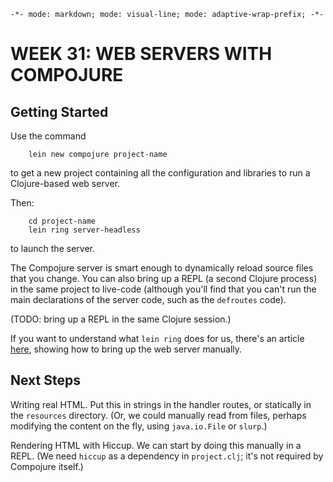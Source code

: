 `-*- mode: markdown; mode: visual-line; mode: adaptive-wrap-prefix; -*-`

# WEEK 31: WEB SERVERS WITH COMPOJURE

## Getting Started

Use the command

        lein new compojure project-name
        
to get a new project containing all the configuration and libraries to run a Clojure-based web server.

Then:

        cd project-name
        lein ring server-headless
        
to launch the server.
 
The Compojure server is smart enough to dynamically reload source files that you change. You can also bring up a REPL (a second Clojure process) in the same project to live-code (although you'll find that you can't run the main declarations of the server code, such as the `defroutes` code).
 
(TODO: bring up a REPL in the same Clojure session.)
 
If you want to understand what `lein ring` does for us, there's an article [here](http://www.learningclojure.com/2011/03/hello-web-dynamic-compojure-web.html), showing how to bring up the web server manually.
 
## Next Steps

Writing real HTML. Put this in strings in the handler routes, or statically in the `resources` directory. (Or, we could manually read from files, perhaps modifying the content on the fly, using `java.io.File` or `slurp`.)
 
Rendering HTML with Hiccup. We can start by doing this manually in a REPL. (We need `hiccup` as a dependency in `project.clj`; it's not required by Compojure itself.)
